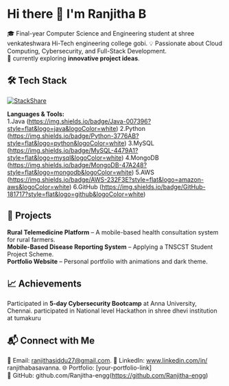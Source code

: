 # Hi there 👋 I'm Ranjitha B

🎓 Final-year Computer Science and Engineering student at shree venkateshwara Hi-Tech engineering college gobi. 
💡 Passionate about Cloud Computing, Cybersecurity, and Full-Stack Development.  
🚀 currently exploring **innovative project ideas**.  

## 🛠 Tech Stack
[![StackShare](https://img.shields.io/badge/StackShare-View%20Profile-blue?logo=stackshare&style=for-the-badge)](https://stackshare.io/ranjitha-engg)

**Languages & Tools:**  
1.Java
(https://img.shields.io/badge/Java-007396?style=flat&logo=java&logoColor=white)
2.Python
(https://img.shields.io/badge/Python-3776AB?style=flat&logo=python&logoColor=white)
3.MySQL
(https://img.shields.io/badge/MySQL-4479A1?style=flat&logo=mysql&logoColor=white)
4.MongoDB
(https://img.shields.io/badge/MongoDB-47A248?style=flat&logo=mongodb&logoColor=white)
5.AWS
(https://img.shields.io/badge/AWS-232F3E?style=flat&logo=amazon-aws&logoColor=white)
6.GitHub
(https://img.shields.io/badge/GitHub-181717?style=flat&logo=github&logoColor=white) 

## 📌 Projects
**Rural Telemedicine Platform** – A mobile-based health consultation system for rural farmers.  
**Mobile-Based Disease Reporting System** – Applying a TNSCST Student Project Scheme.  
**Portfolio Website** – Personal portfolio with animations and dark theme.  


## 📈 Achievements
Participated in **5-day Cybersecurity Bootcamp** at Anna University, Chennai. 
participated in National level Hackathon in shree dhevi institution at tumakuru

## 📬 Connect with Me
📧 Email: ranjithasiddu27@gmail.com.
💼 LinkedIn: www.linkedin.com/in/
ranjithabasavanna. 
🌐 Portfolio: [your-portfolio-link]  
🐙 GitHub: github.com/Ranjitha-engg(https://github.com/Ranjitha-engg)  
